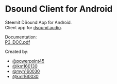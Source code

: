 
# Dsound Client for Android  
Steemit DSound App for Android.  
Client app for [dsound.audio](https://dsound.audio/).
  
Documentation:  
[P3_DOC.pdf](https://github.com/lkm160130/3354-BaconPower/blob/master/P3_DOC.pdf)  
  
Created by:  
 - [@powerpoint45]( https://github.com/powerpoint45)  
 - [@lkm160130]( https://github.com/lkm160130)  
 - [@myh160030]( https://github.com/myh160030)  
 - [@kml160030]( https://github.com/kml160030)